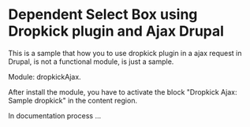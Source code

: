 Dependent Select Box using Dropkick plugin and Ajax Drupal
======================================

This is a sample that how you to use dropkick plugin in a ajax request in Drupal, is not a functional module, is just a sample.

Module: dropkickAjax.

After install the module, you have to activate the block "Dropkick Ajax: Sample dropkick" in the content region.

In documentation process ...


